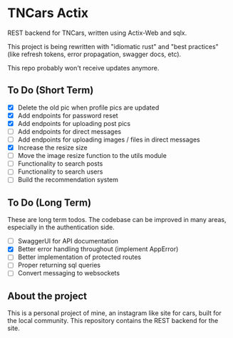 # TNCars Actix

REST backend for TNCars, written using Actix-Web and sqlx.

This project is being rewritten with "idiomatic rust" and "best practices"
(like refresh tokens, error propagation, swagger docs, etc). 

This repo probably won't receive updates anymore. 

## To Do (Short Term)

- [x] Delete the old pic when profile pics are updated
- [x] Add endpoints for password reset
- [x] Add endpoints for uploading post pics
- [ ] Add endpoints for direct messages
- [ ] Add endpoints for uploading images / files in direct messages
- [x] Increase the resize size
- [ ] Move the image resize function to the utils module
- [ ] Functionality to search posts
- [ ] Functionality to search users
- [ ] Build the recommendation system

## To Do (Long Term)

These are long term todos. The codebase can be improved in many areas,
especially in the authentication side.

- [ ] SwaggerUI for API documentation
- [x] Better error handling throughout (implement AppError)
- [ ] Better implementation of protected routes
- [ ] Proper returning sql queries
- [ ] Convert messaging to websockets

## About the project

This is a personal project of mine, an instagram like site for cars,
built for the local community. This repository contains the REST backend
for the site.
